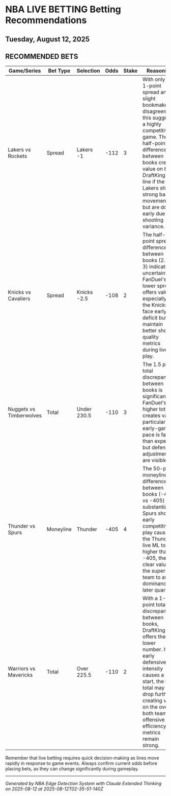 # NBA LIVE BETTING Betting Recommendations
## Tuesday, August 12, 2025

## RECOMMENDED BETS
| Game/Series | Bet Type | Selection | Odds | Stake | Reasoning |
|-------------|----------|-----------|------|-------|-----------|
| Lakers vs Rockets | Spread | Lakers -1 | -112 | 3 | With only a 1-point spread and slight bookmaker disagreement, this suggests a highly competitive game. The half-point difference between books creates value on the DraftKings line if the Lakers show strong ball movement but are down early due to shooting variance. |
| Knicks vs Cavaliers | Spread | Knicks -2.5 | -108 | 2 | The half-point spread difference between books (2.5 vs 3) indicates uncertainty. FanDuel's lower spread offers value, especially if the Knicks face early deficit but maintain better shot quality metrics during live play. |
| Nuggets vs Timberwolves | Total | Under 230.5 | -110 | 3 | The 1.5 point total discrepancy between books is significant. FanDuel's higher total creates value, particularly if early-game pace is faster than expected but defensive adjustments are visible. |
| Thunder vs Spurs | Moneyline | Thunder | -405 | 4 | The 50-point moneyline difference between books (-455 vs -405) is substantial. If Spurs show early competitive play causing the Thunder live ML to drift higher than -405, there's clear value on the superior team to assert dominance in later quarters. |
| Warriors vs Mavericks | Total | Over 225.5 | -110 | 2 | With a 1-point total discrepancy between books, DraftKings offers the lower number. If early defensive intensity causes a slow start, the live total may drop further, creating value on the over if both teams' offensive efficiency metrics remain strong. |

Remember that live betting requires quick decision-making as lines move rapidly in response to game events. Always confirm current odds before placing bets, as they can change significantly during gameplay.

---
*Generated by NBA Edge Detection System with Claude Extended Thinking on 2025-08-12 at 2025-08-12T02-35-51-140Z*
